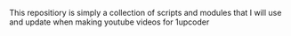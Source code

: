 This repositiory is simply a collection of scripts and modules that I will use and update when making youtube videos for 1upcoder
